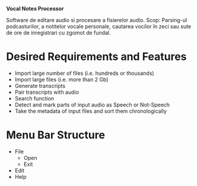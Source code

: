 **Vocal Notes Processor**

Software de editare audio si procesare a fisierelor audio.
Scop: Parsing-ul podcasturilor, a notitelor vocale personale, cautarea vocilor în zeci sau sute de ore de inregistrari cu zgomot de fundal.

# Desired Requirements and Features
- Import large number of files (i.e. hundreds or thousands)
- Import large files (i.e. more than 2 Gb)
- Generate transcripts
- Pair transcripts with audio
- Search function
- Detect and mark parts of input audio as Speech or Not-Speech
- Take the metadata of input files and sort them chronologically

# Menu Bar Structure
- File
    - Open
    - Exit
- Edit
- Help
